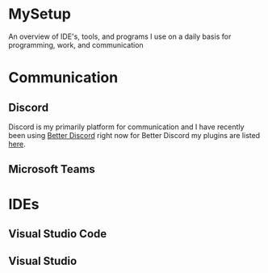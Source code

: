 # MySetup
An overview of IDE's, tools, and programs I use on a daily basis for programming, work, and communication

# Communication
## Discord
Discord is my primarily platform for communication and I have recently been using [Better Discord](https://betterdiscord.app/) right now for Better Discord my plugins are listed [here](https://github.com/Kyrncion/MySetup/Discord/BetterDiscordPlugins).
## Microsoft Teams
# IDEs
## Visual Studio Code
## Visual Studio
